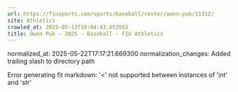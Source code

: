 ```yaml
---
url: https://fiusports.com/sports/baseball/roster/owen-puk/11312/
site: Athletics
crawled_at: 2025-05-13T10:04:43.653552
title: Owen Puk - 2025 - Baseball - FIU Athletics
---
```

normalized_at: 2025-05-22T17:17:21.669300
normalization_changes: Added trailing slash to directory path

Error generating fit markdown: '<' not supported between instances of 'int' and 'str'